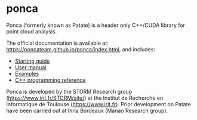 # ponca
Ponca (formerly known as Patate) is a header only C++/CUDA library for point cloud analysis.

The official documentation is available at: https://poncateam.github.io/ponca/index.html, and includes:
 - [Starting guide](https://poncateam.github.io/ponca/ponca_getting_started_page.html)
 - [User manual](https://poncateam.github.io/ponca/user_manual_page.html)
 - [Examples](https://poncateam.github.io/ponca/example_page.html)
 - [C++ programming reference](https://poncateam.github.io/ponca/annotated.html)


Ponca is developed by the STORM Research group (https://www.irit.fr/STORM/site/) at the Institut de Recherche en Informatique de Toulouse (https://www.irit.fr).
Prior development on Patate have been carried out at Inria Bordeaux (Manao Research group).

